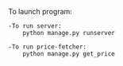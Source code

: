 To launch program:

    -To run server:
        python manage.py runserver
    
    -To run price-fetcher:
        python manage.py get_price